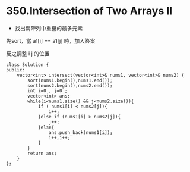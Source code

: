 # 350.Intersection of Two Arrays II

+ 找出兩陣列中重疊的最多元素

先sort，當 a1[i] == a1[j] 時，加入答案

反之調整 i j 的位置

```
class Solution {
public:
    vector<int> intersect(vector<int>& nums1, vector<int>& nums2) {  
        sort(nums1.begin(),nums1.end());
        sort(nums2.begin(),nums2.end());  
        int i=0 , j=0 ;    
        vector<int> ans;    
        while(i<nums1.size() && j<nums2.size()){    
            if ( nums1[i] < nums2[j]){
                i++;
            }else if (nums1[i] > nums2[j]){
                j++;
            }else{
                ans.push_back(nums1[i]);
                i++,j++;
            }         
        }     
        return ans; 
    }
};
```

